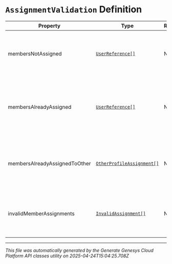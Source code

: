 # `AssignmentValidation` Definition

| Property | Type | Required | Description |
|----------|------|----------|-------------|
| membersNotAssigned | [`UserReference[]`](userreference-definition.md) | No | The list of users that are not assigned to any custom performance profile |
| membersAlreadyAssigned | [`UserReference[]`](userreference-definition.md) | No | The list of users that are already assigned to the requesting custom performance profile |
| membersAlreadyAssignedToOther | [`OtherProfileAssignment[]`](otherprofileassignment-definition.md) | No | The list of users that are already assigned to other custom performance profiles |
| invalidMemberAssignments | [`InvalidAssignment[]`](invalidassignment-definition.md) | No | The list of user id that are invalid for the gamfication service to handle |

---

*This file was automatically generated by the Generate Genesys Cloud Platform API classes utility on 2025-04-24T15:04:25.708Z*